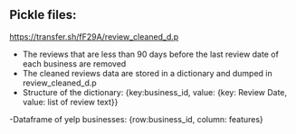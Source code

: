 # 
## Pickle files:

https://transfer.sh/fF29A/review_cleaned_d.p
* The reviews that are less than 90 days before the last review date of each business are removed
* The cleaned reviews data are stored in a dictionary and dumped in review_cleaned_d.p
* Structure of the dictionary: {key:business_id, value: {key: Review Date, value: list of review text}}



-Dataframe of yelp businesses: {row:business_id, column: features}
